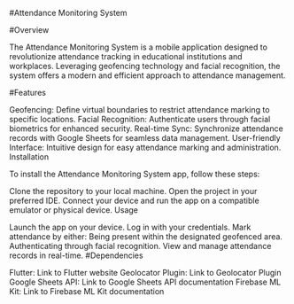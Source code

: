#Attendance Monitoring System

#Overview

The Attendance Monitoring System is a mobile application designed to revolutionize attendance tracking in educational institutions and workplaces. Leveraging geofencing technology and facial recognition, the system offers a modern and efficient approach to attendance management.

#Features

Geofencing: Define virtual boundaries to restrict attendance marking to specific locations.
Facial Recognition: Authenticate users through facial biometrics for enhanced security.
Real-time Sync: Synchronize attendance records with Google Sheets for seamless data management.
User-friendly Interface: Intuitive design for easy attendance marking and administration.
Installation

To install the Attendance Monitoring System app, follow these steps:

Clone the repository to your local machine.
Open the project in your preferred IDE.
Connect your device and run the app on a compatible emulator or physical device.
Usage

Launch the app on your device.
Log in with your credentials.
Mark attendance by either:
Being present within the designated geofenced area.
Authenticating through facial recognition.
View and manage attendance records in real-time.
#Dependencies

Flutter: Link to Flutter website
Geolocator Plugin: Link to Geolocator Plugin
Google Sheets API: Link to Google Sheets API documentation
Firebase ML Kit: Link to Firebase ML Kit documentation
